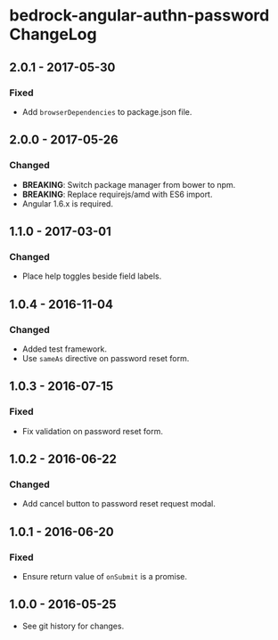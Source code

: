 # bedrock-angular-authn-password ChangeLog

## 2.0.1 - 2017-05-30

### Fixed
- Add `browserDependencies` to package.json file.

## 2.0.0 - 2017-05-26

### Changed
- **BREAKING**: Switch package manager from bower to npm.
- **BREAKING**: Replace requirejs/amd with ES6 import.
- Angular 1.6.x is required.

## 1.1.0 - 2017-03-01

### Changed
- Place help toggles beside field labels.

## 1.0.4 - 2016-11-04

### Changed
- Added test framework.
- Use `sameAs` directive on password reset form.

## 1.0.3 - 2016-07-15

### Fixed
- Fix validation on password reset form.

## 1.0.2 - 2016-06-22

### Changed
- Add cancel button to password reset request modal.

## 1.0.1 - 2016-06-20

### Fixed
- Ensure return value of `onSubmit` is a promise.

## 1.0.0 - 2016-05-25

- See git history for changes.
